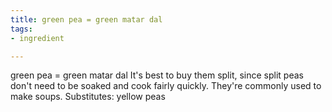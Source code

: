 ```yaml
---
title: green pea = green matar dal
tags:
- ingredient

---
```

green pea = green matar dal It's best to buy them split, since split peas don't need to be soaked and cook fairly quickly. They're commonly used to make soups. Substitutes: yellow peas
